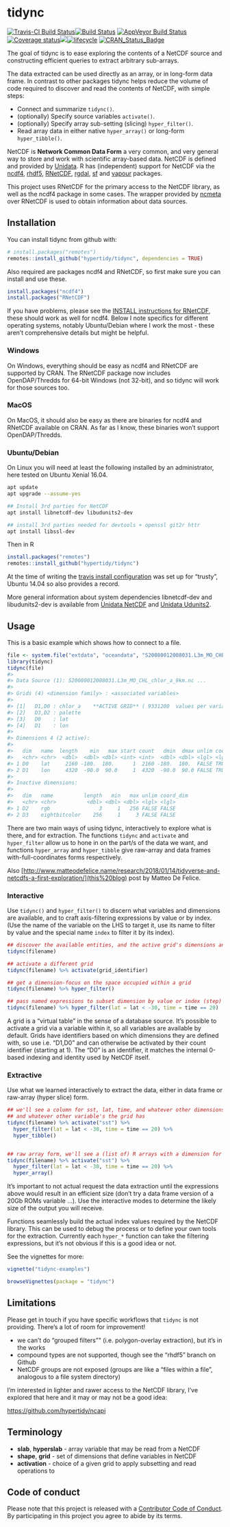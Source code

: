 
<!-- README.md is generated from README.Rmd. Please edit that file -->

# tidync

[![Travis-CI Build
Status](http://badges.herokuapp.com/travis/hypertidy/tidync?branch=master&env=BUILD_NAME=xenial_release&label=linux)](https://travis-ci.org/hypertidy/tidync)[![Build
Status](http://badges.herokuapp.com/travis/hypertidy/tidync?branch=master&env=BUILD_NAME=osx_release&label=osx)](https://travis-ci.org/hypertidy/tidync)
[![AppVeyor Build
Status](https://ci.appveyor.com/api/projects/status/github/hypertidy/tidync?branch=master&svg=true)](https://ci.appveyor.com/project/mdsumner/tidync-3m5h7)
[![Coverage
status](https://codecov.io/gh/hypertidy/tidync/branch/master/graph/badge.svg)](https://codecov.io/github/hypertidy/tidync?branch=master)[![](https://badges.ropensci.org/174_status.svg)](https://github.com/ropensci/onboarding/issues/174)[![lifecycle](https://img.shields.io/badge/lifecycle-maturing-blue.svg)](https://www.tidyverse.org/lifecycle/#maturing)
[![CRAN\_Status\_Badge](http://www.r-pkg.org/badges/version/tidync)](https://cran.r-project.org/package=tidync)

The goal of tidync is to ease exploring the contents of a NetCDF source
and constructing efficient queries to extract arbitrary sub-arrays.

The data extracted can be used directly as an array, or in long-form
data frame. In contrast to other packages tidync helps reduce the volume
of code required to discover and read the contents of NetCDF, with
simple steps:

  - Connect and summarize `tidync()`.
  - (optionally) Specify source variables `activate()`.
  - (optionally) Specify array sub-setting (slicing) `hyper_filter()`.
  - Read array data in either native `hyper_array()` or long-form
    `hyper_tibble()`.

NetCDF is **Network Common Data Form** a very common, and very general
way to store and work with scientific array-based data. NetCDF is
defined and provided by
[Unidata](https://www.unidata.ucar.edu/software/netcdf/). R has
(independent) support for NetCDF via the
[ncdf4](https://CRAN.R-project.org/package=ncdf4),
[rhdf5](https://bioconductor.org/packages/release/bioc/html/rhdf5.html),
[RNetCDF](https://CRAN.R-project.org/package=RNetCDF),
[rgdal](https://CRAN.R-project.org/package=rgdal),
[sf](https://CRAN.R-project.org/package=sf) and
[vapour](https://CRAN.R-project.org/package=vapour) packages.

This project uses RNetCDF for the primary access to the NetCDF library,
as well as the ncdf4 package in some cases. The wrapper provided by
[ncmeta](https://CRAN.R-project.org/package=ncmeta) over RNetCDF is used
to obtain information about data sources.

## Installation

You can install tidync from github with:

``` r
# install.packages("remotes")
remotes::install_github("hypertidy/tidync", dependencies = TRUE)
```

Also required are packages ncdf4 and RNetCDF, so first make sure you can
install and use these.

``` r
install.packages("ncdf4")
install.packages("RNetCDF")
```

If you have problems, please see the [INSTALL instructions for
RNetCDF](https://CRAN.R-project.org/package=RNetCDF/INSTALL), these
should work as well for ncdf4. Below I note specifics for different
operating systems, notably Ubuntu/Debian where I work the most - these
aren’t comprehensive details but might be helpful.

### Windows

On Windows, everything should be easy as ncdf4 and RNetCDF are supported
by CRAN. The RNetCDF package now includes OpenDAP/Thredds for 64-bit
Windows (not 32-bit), and so tidync will work for those sources too.

### MacOS

On MacOS, it should also be easy as there are binaries for ncdf4 and
RNetCDF available on CRAN. As far as I know, these binaries won’t
support OpenDAP/Thredds.

### Ubuntu/Debian

On Linux you will need at least the following installed by an
administrator, here tested on Ubuntu Xenial 16.04.

``` bash
apt update 
apt upgrade --assume-yes

## Install 3rd parties for NetCDF
apt install libnetcdf-dev libudunits2-dev

## install 3rd parties needed for devtools + openssl git2r httr
apt install libssl-dev
```

Then in R

``` r
install.packages("remotes")
remotes::install_github("hypertidy/tidync")
```

At the time of writing the [travis install
configuration](https://github.com/hypertidy/tidync/blob/master/.travis.yml)
was set up for “trusty”, Ubuntu 14.04 so also provides a record.

More general information about system dependencies libnetcdf-dev and
libudunits2-dev is available from [Unidata
NetCDF](https://www.unidata.ucar.edu/software/netcdf/docs/getting_and_building_netcdf.html)
and [Unidata
Udunits2](https://www.unidata.ucar.edu/software/udunits/udunits-current/doc/udunits/udunits2.html#Installation).

## Usage

This is a basic example which shows how to connect to a
file.

``` r
file <- system.file("extdata", "oceandata", "S20080012008031.L3m_MO_CHL_chlor_a_9km.nc", package = "tidync")
library(tidync)
tidync(file) 
#> 
#> Data Source (1): S20080012008031.L3m_MO_CHL_chlor_a_9km.nc ...
#> 
#> Grids (4) <dimension family> : <associated variables> 
#> 
#> [1]   D1,D0 : chlor_a    **ACTIVE GRID** ( 9331200  values per variable)
#> [2]   D3,D2 : palette
#> [3]   D0    : lat
#> [4]   D1    : lon
#> 
#> Dimensions 4 (2 active): 
#>   
#>   dim   name  length    min   max start count   dmin  dmax unlim coord_dim 
#>   <chr> <chr>  <dbl>  <dbl> <dbl> <int> <int>  <dbl> <dbl> <lgl> <lgl>     
#> 1 D0    lat     2160 -180.  180.      1  2160 -180.  180.  FALSE TRUE      
#> 2 D1    lon     4320  -90.0  90.0     1  4320  -90.0  90.0 FALSE TRUE      
#>   
#> Inactive dimensions:
#>   
#>   dim   name          length   min   max unlim coord_dim 
#>   <chr> <chr>          <dbl> <dbl> <dbl> <lgl> <lgl>     
#> 1 D2    rgb                3     1   256 FALSE FALSE     
#> 2 D3    eightbitcolor    256     1     3 FALSE FALSE
```

There are two main ways of using tidync, interactively to explore what
is there, and for extraction. The functions `tidync` and `activate` and
`hyper_filter` allow us to hone in on the part/s of the data we want,
and functions `hyper_array` and `hyper_tibble` give raw-array and data
frames with-full-coordinates forms respectively.

Also
[http://www.matteodefelice.name/research/2018/01/14/tidyverse-and-netcdfs-a-first-exploration/](this%20blog)
post by Matteo De Felice.

### Interactive

Use `tidync()` and `hyper_filter()` to discern what variables and
dimensions are available, and to craft axis-filtering expressions by
value or by index. (Use the name of the variable on the LHS to target
it, use its name to filter by value and the special name `index` to
filter it by its
index).

``` r
## discover the available entities, and the active grid's dimensions and variables
tidync(filename)

## activate a different grid
tidync(filename) %>% activate(grid_identifier)

## get a dimension-focus on the space occupied within a grid
tidync(filename) %>% hyper_filter()

## pass named expressions to subset dimension by value or index (step)
tidync(filename) %>% hyper_filter(lat = lat < -30, time = time == 20)
```

A grid is a “virtual table” in the sense of a database source. It’s
possible to activate a grid via a variable within it, so all variables
are available by default. Grids have identifiers based on which
dimensions they are defined with, so use i.e. “D1,D0” and can otherwise
be activated by their count identifier (starting at 1). The “D0” is an
identifier, it matches the internal 0-based indexing and identity used
by NetCDF itself.

### Extractive

Use what we learned interactively to extract the data, either in data
frame or raw-array (hyper slice)
form.

``` r
## we'll see a column for sst, lat, time, and whatever other dimensions sst has
## and whatever other variable's the grid has
tidync(filename) %>% activate("sst") %>% 
  hyper_filter(lat = lat < -30, time = time == 20) %>% 
  hyper_tibble()


## raw array form, we'll see a (list of) R arrays with a dimension for each seen by tidync(filename) %>% activate("sst"")
tidync(filename) %>% activate("sst") %>% 
  hyper_filter(lat = lat < -30, time = time == 20) %>% 
  hyper_array()
```

It’s important to not actual request the data extraction until the
expressions above would result in an efficient size (don’t try a data
frame version of a 20Gb ROMs variable …). Use the interactive modes to
determine the likely size of the output you will receive.

Functions seamlessly build the actual index values required by the
NetCDF library. This can be used to debug the process or to define your
own tools for the extraction. Currently each `hyper_*` function can take
the filtering expressions, but it’s not obvious if this is a good idea
or not.

See the vignettes for more:

``` r
vignette("tidync-examples")

browseVignettes(package = "tidync")
```

## Limitations

Please get in touch if you have specific workflows that `tidync` is not
providing. There’s a lot of room for improvement\!

  - we can’t do “grouped filters”" (i.e. polygon-overlay extraction),
    but it’s in the works
  - compound types are not supported, though see the “rhdf5” branch on
    Github
  - NetCDF groups are not exposed (groups are like a “files within a
    file”, analogous to a file system directory)

I’m interested in lighter and rawer access to the NetCDF library, I’ve
explored that here and it may or may not be a good idea:

<https://github.com/hypertidy/ncapi>

## Terminology

  - **slab**, **hyperslab** - array variable that may be read from a
    NetCDF
  - **shape**, **grid** - set of dimensions that define variables in
    NetCDF
  - **activation** - choice of a given grid to apply subsetting and read
    operations to

## Code of conduct

Please note that this project is released with a [Contributor Code of
Conduct](CONDUCT.md). By participating in this project you agree to
abide by its terms.
